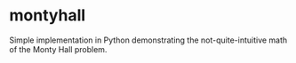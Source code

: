 # montyhall
Simple implementation in Python demonstrating the not-quite-intuitive math of the Monty Hall problem.
